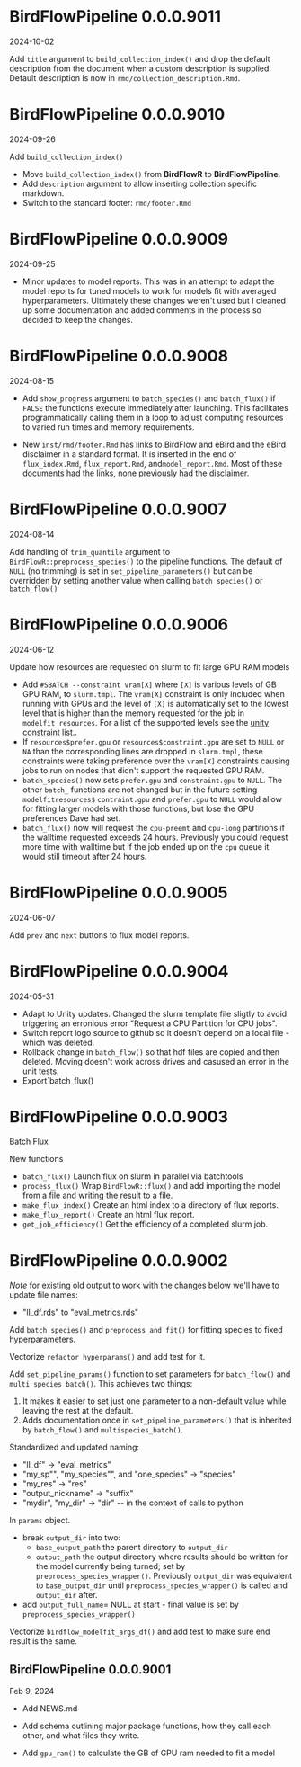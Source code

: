 # BirdFlowPipeline 0.0.0.9011
2024-10-02

Add `title` argument to `build_collection_index()` and drop the default
description from the document when a custom description is supplied.
Default description is now in `rmd/collection_description.Rmd`.

# BirdFlowPipeline 0.0.0.9010
2024-09-26

Add `build_collection_index()`

* Move `build_collection_index()` from **BirdFlowR** to **BirdFlowPipeline**. 
* Add `description` argument to allow inserting collection specific
  markdown.
* Switch to the standard footer:  `rmd/footer.Rmd`

# BirdFlowPipeline 0.0.0.9009
2024-09-25

* Minor updates to model reports. This was in an attempt to adapt the model
reports for tuned models to work for models fit with averaged hyperparameters.
Ultimately these changes weren't used but I cleaned up some documentation and
added comments in the process so decided to keep the changes. 

# BirdFlowPipeline 0.0.0.9008
2024-08-15

* Add `show_progress` argument to `batch_species()` and `batch_flux()` if
`FALSE` the functions execute immediately after launching.  This facilitates
programmatically calling them in a loop to adjust computing resources to 
varied run times and memory requirements.

* New `inst/rmd/footer.Rmd` has links to BirdFlow and eBird and the
eBird disclaimer in a standard format.  It is inserted in the end of  
`flux_index.Rmd`, `flux_report.Rmd`, and`model_report.Rmd`.  Most of these
documents had the links, none previously had the disclaimer.  


# BirdFlowPipeline 0.0.0.9007
2024-08-14

Add handling of `trim_quantile` argument to `BirdFlowR::preprocess_species()` 
to the pipeline functions. The default of `NULL` (no trimming) is set in
`set_pipeline_parameters()` but can be overridden by setting another value
when calling `batch_species()` or `batch_flow()` 


# BirdFlowPipeline 0.0.0.9006
2024-06-12

Update how resources are requested on slurm to fit large GPU RAM models

* Add `#SBATCH --constraint vram[X]` where `[X]` is various levels of 
GB GPU RAM, to `slurm.tmpl`. 
The `vram[X]` constraint is only included when running with GPUs and the level of 
`[X]` is automatically set to the lowest level that is higher than the memory 
requested for the job in `modelfit_resources`. 
For a list of the supported levels see the 
[unity constraint list.](https://docs.unity.rc.umass.edu/documentation/cluster_specs/features/).
* If `resources$prefer.gpu` or `resources$constraint.gpu` are set to `NULL` or 
`NA` than the corresponding lines are dropped in `slurm.tmpl`, these constraints
were taking preference over the `vram[X]` constraints causing jobs to run
on nodes that didn't support the requested GPU RAM.
* `batch_species()` now sets `prefer.gpu` and `constraint.gpu` to `NULL`. 
The other `batch_` functions are not changed but in the future 
setting `modelfitresources$` `contraint.gpu` and `prefer.gpu` to `NULL` would 
allow for fitting larger models with those functions, but lose the GPU 
preferences Dave had set.
* `batch_flux()` now will  request the `cpu-preemt` and `cpu-long` partitions
if the walltime requested exceeds 24 hours. Previously you could request more
time with walltime but if the job ended up on the `cpu` queue it would still 
timeout after 24 hours. 


# BirdFlowPipeline 0.0.0.9005
2024-06-07

Add `prev` and `next` buttons to flux model reports.

# BirdFlowPipeline 0.0.0.9004
2024-05-31

* Adapt to Unity updates. Changed the slurm template file sligtly to avoid 
triggering an erronious error "Request a CPU Partition for CPU jobs".
* Switch report logo source to github so it doesn't depend on a local file - 
which was deleted. 
* Rollback change in `batch_flow()` so that hdf files are copied and then 
deleted.  Moving doesn't work across drives and casused an error in the unit
tests.
* Export`batch_flux()

# BirdFlowPipeline 0.0.0.9003
Batch Flux

New functions
* `batch_flux()`  Launch flux on slurm in parallel via batchtools
* `process_flux()` Wrap `BirdFlowR::flux()` and add importing the 
 model from a file and writing the result to a file.
* `make_flux_index()`  Create an html index to a directory of flux reports.
* `make_flux_report()` Create an html flux report.  
* `get_job_efficiency()` Get the efficiency of a completed slurm job.

# BirdFlowPipeline 0.0.0.9002

*Note* for existing old output to work with the changes below we'll have to 
update file names:   
  * "ll_df.rds" to "eval_metrics.rds"
  
Add `batch_species()` and `preprocess_and_fit()` for fitting species to fixed
hyperparameters. 

Vectorize `refactor_hyperparams()` and add test for it.

Add `set_pipeline_params()` function to set parameters for `batch_flow()` and
`multi_species_batch()`. This achieves two things:
  1. It makes it easier to set just one parameter to a non-default value while
  leaving the rest at the default.
  2. Adds documentation once in `set_pipeline_parameters()` that
  is inherited by `batch_flow()` and `multispecies_batch()`.

Standardized and updated naming: 
* "ll_df" -> "eval_metrics"
* "my_sp"", "my_species"", and "one_species" -> "species"
* "my_res" -> "res"
* "output_nickname" -> "suffix"
* "mydir", "my_dir" -> "dir" -- in the context of calls to python

In `params` object.
* break `output_dir` into two:
  *  `base_output_path` the parent directory to `output_dir`
  * `output_path` the output directory where results should be written for the 
  model currently being turned; set by `preprocess_species_wrapper()`.
  Previously `output_dir` was equivalent to `base_output_dir` until 
  `preprocess_species_wrapper()` is called and `output_dir` after.
* add `output_full_name`= NULL at start - final value is set by 
  `preprocess_species_wrapper()`

Vectorize  `birdflow_modelfit_args_df()` and add test to make sure end result
is the same. 


## BirdFlowPipeline 0.0.0.9001
Feb 9, 2024

* Add NEWS.md
* Add schema outlining major package functions, how they call each other,
and what files they write.

* Add `gpu_ram()` to calculate the GB of GPU ram needed to fit a model



